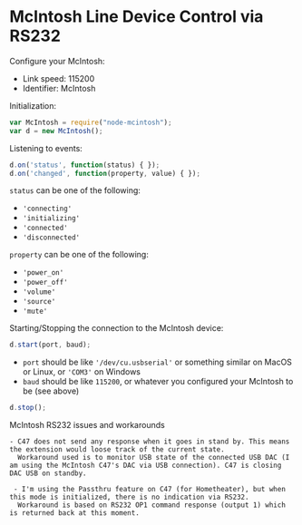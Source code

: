 # McIntosh Line Device Control via RS232

Configure your McIntosh:

* Link speed: 115200
* Identifier: McIntosh

Initialization:

```javascript
var McIntosh = require("node-mcintosh");
var d = new McIntosh();
```

Listening to events:

```javascript
d.on('status', function(status) { });
d.on('changed', function(property, value) { });
```

`status` can be one of the following:

* `'connecting'`
* `'initializing'`
* `'connected'`
* `'disconnected'`

`property` can be one of the following:

* `'power_on'`
* `'power_off'`
* `'volume'`
* `'source'`
* `'mute'`

Starting/Stopping the connection to the McIntosh device:

```javascript
d.start(port, baud);
```

* `port` should be like `'/dev/cu.usbserial'` or something similar on MacOS or Linux, or `'COM3'` on Windows
* `baud` should be like `115200`, or whatever you configured your McIntosh to be (see above)



```javascript
d.stop();
```
McIntosh RS232 issues and workarounds

	- C47 does not send any response when it goes in stand by. This means the extension would loose track of the current state.
      Workaround used is to monitor USB state of the connected USB DAC (I am using the McIntosh C47's DAC via USB connection). C47 is closing DAC USB on standby.

	 - I'm using the Passthru feature on C47 (for Hometheater), but when this mode is initialized, there is no indication via RS232.
      Workaround is based on RS232 OP1 command response (output 1) which is returned back at this moment.
